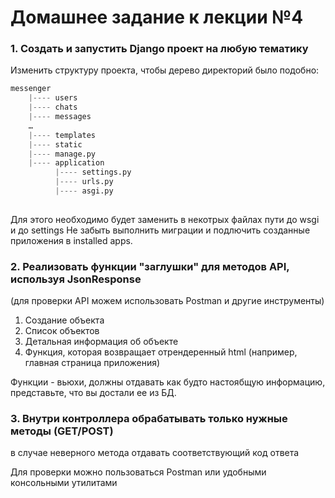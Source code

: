 # Домашнее задание к лекции №4

### 1. Создать и запустить Django проект на любую тематику

Изменить структуру проекта, чтобы дерево директорий было подобно:

```py
messenger
    |---- users
    |---- chats
    |---- messages
    …
    |---- templates
    |---- static
    |---- manage.py
    |---- application
          |---- settings.py
          |---- urls.py
          |---- asgi.py
	
```

Для этого необходимо будет заменить в некотрых файлах пути до wsgi и до settings
Не забыть выполнить миграции и подлючить созданные приложения в installed apps.

### 2. Реализовать функции "заглушки" для методов API, используя JsonResponse

(для проверки API можем использовать Postman и другие инструменты)

1. Создание объекта
2. Список объектов
3. Детальная информация об объекте
4. Функция, которая возвращает отрендеренный html (например, главная страница приложения)

Функции - вьюхи, должны отдавать как будто настоябщую информацию, представьте, что вы достали ее из БД.

### 3. Внутри контроллера обрабатывать только нужные методы (GET/POST)

в случае неверного метода отдавать соответствующий код ответа

Для проверки можно пользоваться Postman или удобными консольными утилитами